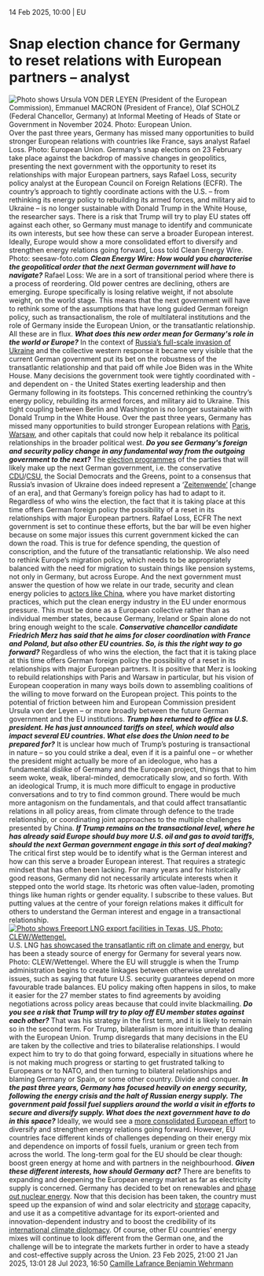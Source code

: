 14 Feb 2025, 10:00
| 
EU
# Snap election chance for Germany to reset relations with European partners – analyst
![Photo shows  Ursula VON DER LEYEN \(President of the European Commission\), Emmanuel MACRON \(President of France\), Olaf SCHOLZ \(Federal Chancellor, Germany\) at Informal Meeting of Heads of State or Government in November 2024. Photo: European Union.](https://www.cleanenergywire.org/sites/default/files/styles/gallery_image/public/european_union_ursula_von_der_leyen_president_of_the_european_commission_emmanuel_macron_president_of_france_olaf_scholz_federal_chancellor_germany_nov.jpg?itok=m4aG-Ekh)
Over the past three years, Germany has missed many opportunities to build stronger European relations with countries like France, says analyst Rafael Loss. Photo: European Union.
Germany’s snap elections on 23 February take place against the backdrop of massive changes in geopolitics, presenting the next government with the opportunity to reset its relationships with major European partners, says Rafael Loss, security policy analyst at the European Council on Foreign Relations (ECFR). The country’s approach to tightly coordinate actions with the U.S. – from rethinking its energy policy to rebuilding its armed forces, and military aid to Ukraine – is no longer sustainable with Donald Trump in the White House, the researcher says. There is a risk that Trump will try to play EU states off against each other, so Germany must manage to identify and communicate its own interests, but see how these can serve a broader European interest. Ideally, Europe would show a more consolidated effort to diversify and strengthen energy relations going forward, Loss told Clean Energy Wire.
Photo: seesaw-foto.com
**_Clean Energy Wire: How would you characterise the geopolitical order that the next German government will have to navigate?_**
Rafael Loss: We are in a sort of transitional period where there is a process of reordering. Old power centres are declining, others are emerging. Europe specifically is losing relative weight, if not absolute weight, on the world stage. This means that the next government will have to rethink some of the assumptions that have long guided German foreign policy, such as transactionalism, the role of multilateral institutions and the role of Germany inside the European Union, or the transatlantic relationship. All these are in flux.
**_What does this new order mean for Germany's role in the world or Europe?_**
In the context of [Russia’s full-scale invasion of Ukraine](https://www.cleanenergywire.org/dossiers/putins-war-against-ukraine-and-its-implications-german-and-eu-energy-transition) and the collective western response it became very visible that the current German government put its bet on the robustness of the transatlantic relationship and that paid off while Joe Biden was in the White House.
Many decisions the government took were tightly coordinated with - and dependent on - the United States exerting leadership and then Germany following in its footsteps. This concerned rethinking the country’s energy policy, rebuilding its armed forces, and military aid to Ukraine.
This tight coupling between Berlin and Washington is no longer sustainable with Donald Trump in the White House. Over the past three years, Germany has missed many opportunities to build stronger European relations with [Paris](https://www.cleanenergywire.org/dossiers/nuclear-gas-renewables-what-powers-eus-franco-german-engine-future), [Warsaw](https://www.cleanenergywire.org/factsheets/clew-guide-upcoming-election-will-shape-direction-and-pace-polands-energy-transition), and other capitals that could now help it rebalance its political relationships in the broader political west.
**_Do you see Germany's foreign and security policy change in any fundamental way from the outgoing government to the next?_**
The [election programmes](https://www.cleanenergywire.org/news/german-parties-energy-and-climate-policy-positions-2025-general-election) of the parties that will likely make up the next German government, i.e. the conservative [CDU](https://www.cleanenergywire.org/experts/cdu-christian-democratic-union)/[CSU](https://www.cleanenergywire.org/experts/csu-christian-social-union), the Social Democrats and the Greens, point to a consensus that Russia’s invasion of Ukraine does indeed represent a ‘[Zeitenwende’](https://www.cleanenergywire.org/news/must-work-issues-future-despite-ukraine-war-turning-point-scholz) [change of an era], and that Germany’s foreign policy has had to adapt to it.
Regardless of who wins the election, the fact that it is taking place at this time offers German foreign policy the possibility of a reset in its relationships with major European partners.
Rafael Loss, ECFR
The next government is set to continue these efforts, but the bar will be even higher because on some major issues this current government kicked the can down the road. This is true for defence spending, the question of conscription, and the future of the transatlantic relationship.
We also need to rethink Europe’s migration policy, which needs to be appropriately balanced with the need for migration to sustain things like pension systems, not only in Germany, but across Europe.
And the next government must answer the question of how we relate in our trade, security and clean energy policies to [actors like China](https://www.cleanenergywire.org/dossiers/cooperation-vs-competition-how-eu-china-relations-shape-fight-against-climate-change), where you have market distorting practices, which put the clean energy industry in the EU under enormous pressure. This must be done as a European collective rather than as individual member states, because Germany, Ireland or Spain alone do not bring enough weight to the scale.
**_Conservative chancellor candidate Friedrich Merz has said that he aims for closer coordination with France and Poland, but also other EU countries. So, is this the right way to go forward?_**
Regardless of who wins the election, the fact that it is taking place at this time offers German foreign policy the possibility of a reset in its relationships with major European partners.
It is positive that Merz is looking to rebuild relationships with Paris and Warsaw in particular, but his vision of European cooperation in many ways boils down to assembling coalitions of the willing to move forward on the European project. This points to the potential of friction between him and European Commission president Ursula von der Leyen – or more broadly between the future German government and the EU institutions.
**_Trump has returned to office as U.S. president. He has just announced tariffs on steel, which would also impact several EU countries. What else does the Union need to be prepared for?_**
It is unclear how much of Trump’s posturing is transactional in nature – so you could strike a deal, even if it is a painful one – or whether the president might actually be more of an ideologue, who has a fundamental dislike of Germany and the European project, things that to him seem woke, weak, liberal-minded, democratically slow, and so forth. With an ideological Trump, it is much more difficult to engage in productive conversations and to try to find common ground.
There would be much more antagonism on the fundamentals, and that could affect transatlantic relations in all policy areas, from climate through defence to the trade relationship, or coordinating joint approaches to the multiple challenges presented by China.
**_If Trump remains on the transactional level, where he has already said Europe should buy more U.S. oil and gas to avoid tariffs, should the next German government engage in this sort of deal making?_**
The critical first step would be to identify what is the German interest and how can this serve a broader European interest. That requires a strategic mindset that has often been lacking.
For many years and for historically good reasons, Germany did not necessarily articulate interests when it stepped onto the world stage. Its rhetoric was often value-laden, promoting things like human rights or gender equality. I subscribe to these values. But putting values at the centre of your foreign relations makes it difficult for others to understand the German interest and engage in a transactional relationship.
[![Photo shows Freeport LNG export facilities in Texas, US. Photo: CLEW/Wettengel. ](https://www.cleanenergywire.org/sites/default/files/styles/paragraph_text_image/public/paragraphs/images/julianwettengel-clew-texas-freeport-lng1_0.jpg?itok=m3D5iP7g)](https://www.cleanenergywire.org/sites/default/files/styles/gallery_image/public/paragraphs/images/julianwettengel-clew-texas-freeport-lng1_0.jpg?itok=YBNKlGqD)
U.S. LNG [has showcased the transatlantic rift on climate and energy](https://www.cleanenergywire.org/dossiers/us-lng-showcases-transatlantic-rift-climate-and-energy), but has been a steady source of energy for Germany for several years now. Photo: CLEW/Wettengel.
Where the EU will struggle is when the Trump administration begins to create linkages between otherwise unrelated issues, such as saying that future U.S. security guarantees depend on more favourable trade balances. EU policy making often happens in silos, to make it easier for the 27 member states to find agreements by avoiding negotiations across policy areas because that could invite blackmailing.
**_Do you see a risk that Trump will try to play off EU member states against each other?_**
That was his strategy in the first term, and it is likely to remain so in the second term. For Trump, bilateralism is more intuitive than dealing with the European Union. Trump disregards that many decisions in the EU are taken by the collective and tries to bilateralise relationships.
I would expect him to try to do that going forward, especially in situations where he is not making much progress or starting to get frustrated talking to Europeans or to NATO, and then turning to bilateral relationships and blaming Germany or Spain, or some other country. Divide and conquer.
**_In the past three years, Germany has focused heavily on energy security, following the energy crisis and the halt of Russian energy supply. The government paid fossil fuel suppliers around the world a visit in efforts to secure and diversify supply. What does the next government have to do in this space?_**
Ideally, we would see a [more consolidated European effort](https://www.cleanenergywire.org/dossiers/clew-guide-europes-transition-climate-neutrality) to diversify and strengthen energy relations going forward. However, EU countries face different kinds of challenges depending on their energy mix and dependence on imports of fossil fuels, uranium or green tech from across the world. The long-term goal for the EU should be clear though: boost green energy at home and with partners in the neighbourhood.
**_Given these different interests, how should Germany act?_**
There are benefits to expanding and deepening the European energy market as far as electricity supply is concerned. Germany has decided to bet on renewables and [phase out nuclear energy](https://www.cleanenergywire.org/dossiers/challenges-germanys-nuclear-phase-out).
Now that this decision has been taken, the country must speed up the expansion of wind and solar electricity and [storage](https://www.cleanenergywire.org/glossary/letter_s#storage) capacity, and use it as a competitive advantage for its export-oriented and innovation-dependent industry and to boost the credibility of its [international climate diplomacy](https://www.cleanenergywire.org/factsheets/germanys-climate-foreign-policy-strategy). Of course, other EU countries’ energy mixes will continue to look different from the German one, and the challenge will be to integrate the markets further in order to have a steady and cost-effective supply across the Union.
23 Feb 2025, 21:00
21 Jan 2025, 13:01
28 Jul 2023, 16:50
[Camille Lafrance ](https://www.cleanenergywire.org/about-us-clew-team)[Benjamin Wehrmann](https://www.cleanenergywire.org/about-us-clew-team)